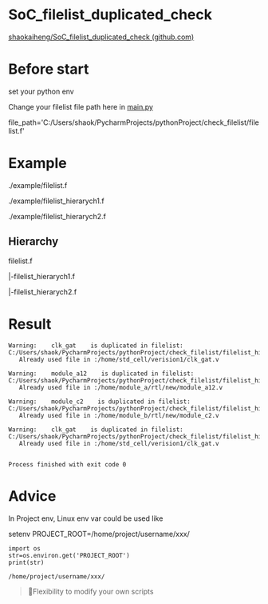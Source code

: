 # SoC\_filelist\_duplicated\_check

[shaokaiheng/SoC\_filelist\_duplicated\_check (github.com)](https://github.com/shaokaiheng/SoC_filelist_duplicated_check "shaokaiheng/SoC_filelist_duplicated_check (github.com)")

# Before start

set your python env

Change your filelist file path here in [main.py](http://main.py "main.py")

file\_path='C:/Users/shaok/PycharmProjects/pythonProject/check\_filelist/filelist.f'

# Example

./example/filelist.f

./example/filelist\_hierarych1.f

./example/filelist\_hierarych2.f

## Hierarchy

filelist.f

\|-filelist\_hierarych1.f

\|-filelist\_hierarych2.f

# Result

```纯文本
Warning:    clk_gat    is duplicated in filelist: C:/Users/shaok/PycharmProjects/pythonProject/check_filelist/filelist_hierarych1.f
   Already used file in :/home/std_cell/verision1/clk_gat.v

Warning:    module_a12    is duplicated in filelist: C:/Users/shaok/PycharmProjects/pythonProject/check_filelist/filelist_hierarych_2.f
   Already used file in :/home/module_a/rtl/new/module_a12.v

Warning:    module_c2    is duplicated in filelist: C:/Users/shaok/PycharmProjects/pythonProject/check_filelist/filelist_hierarych_2.f
   Already used file in :/home/module_b/rtl/new/module_c2.v

Warning:    clk_gat    is duplicated in filelist: C:/Users/shaok/PycharmProjects/pythonProject/check_filelist/filelist_hierarych_2.f
   Already used file in :/home/std_cell/verision1/clk_gat.v


Process finished with exit code 0
```

# Advice

In Project env, Linux env var could be used like

setenv PROJECT\_ROOT=/home/project/username/xxx/

```纯文本
import os
str=os.environ.get('PROJECT_ROOT')
print(str)
```

```纯文本
/home/project/username/xxx/
```

> 📌Flexibility to modify your own scripts
